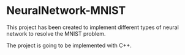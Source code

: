# NeuralNetwork-MNIST

This project has been created to implement different types of neural network to resolve the MNIST problem.

The project is going to be implemented with C++.
